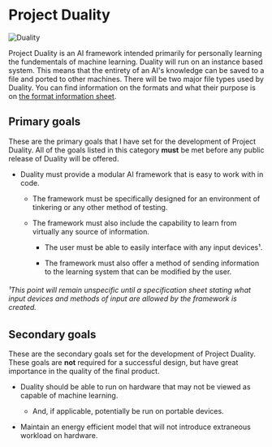 # Project Duality

![Duality](https://i.imgur.com/icbUnPg.png "Project Duality")

Project Duality is an AI framework intended primarily for personally learning the fundementals of machine learning. Duality will run on an instance based system. This means that the entirety of an AI's knowledge can be saved to a file and ported to other machines. There will be two major file types used by Duality. You can find information on the formats and what their purpose is on [the format information sheet](https://github.com/XanTheDragon/Project-Duality/blob/master/FORMAT-SPECS.MD).

## Primary goals
These are the primary goals that I have set for the development of Project Duality. All of the goals listed in this category **must** be met before any public release of Duality will be offered.

* Duality must provide a modular AI framework that is easy to work with in code.

  * The framework must be specifically designed for an environment of tinkering or any other method of testing.

  * The framework must also include the capability to learn from virtually any source of information. 
  
    * The user must be able to easily interface with any input devices¹.
    
    * The framework must also offer a method of sending information to the learning system that can be modified by the user.
    
###### ¹This point will remain unspecific until a specification sheet stating what input devices and methods of input are allowed by the framework is created.
  
## Secondary goals
These are the secondary goals set for the development of Project Duality. These goals are **not** required for a successful design, but have great importance in the quality of the final product.

* Duality should be able to run on hardware that may not be viewed as capable of machine learning.

  * And, if applicable, potentially be run on portable devices.
  
* Maintain an energy efficient model that will not introduce extraneous workload on hardware.
